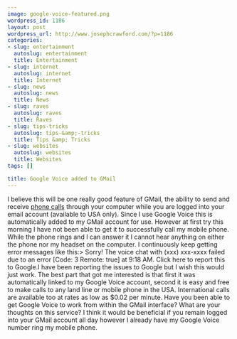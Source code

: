```yaml
--- 
image: google-voice-featured.png
wordpress_id: 1186
layout: post
wordpress_url: http://www.josephcrawford.com/?p=1186
categories: 
- slug: entertainment
  autoslug: entertainment
  title: Entertainment
- slug: internet
  autoslug: internet
  title: Internet
- slug: news
  autoslug: news
  title: News
- slug: raves
  autoslug: raves
  title: Raves
- slug: tips-tricks
  autoslug: tips-&amp;-tricks
  title: Tips &amp; Tricks
- slug: websites
  autoslug: websites
  title: Websites
tags: []

title: Google Voice added to GMail
---
```

I believe this will be one really good feature of GMail, the ability to send and receive [phone calls](http://mail.google.com/support/bin/answer.py?hl=en&answer=188269) through your computer while you are logged into your email account (available to USA only).  Since I use Google Voice this is automatically added to my GMail account for use.  However at first try this morning I have not been able to get it to successfully call my mobile phone.  While the phone rings and I can answer it I cannot hear anything on either the phone nor my headset on the computer.  I continuously keep getting error messages like this:>  Sorry! The voice chat with (xxx) xxx-xxxx failed due to an error [Code: 3 Remote: true] at 9:18 AM. Click here to report this to Google.I have been reporting the issues to Google but I wish this would just work.  The best part that got me interested is that first it was automatically linked to my Google Voice account, second it is easy and free to make calls to any land line or mobile phone in the USA.  International calls are available too at rates as low as $0.02 per minute.  Have you been able to get Google Voice to work from within the GMail interface?  What are your thoughts on this service?  I think it would be beneficial if you remain logged into your GMail account all day however I already have my Google Voice number ring my mobile phone.
